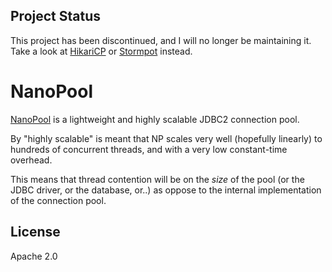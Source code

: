 Project Status
--------------

This project has been discontinued, and I will no longer be maintaining it.
Take a look at [HikariCP][2] or [Stormpot][3] instead.


NanoPool
========

[NanoPool][1] is a lightweight and highly scalable JDBC2 connection pool.

By "highly scalable" is meant that NP scales very well (hopefully linearly) to
hundreds of concurrent threads, and with a very low constant-time overhead.

This means that thread contention will be on the *size* of the pool (or the
JDBC driver, or the database, or..) as oppose to the internal implementation
of the connection pool.

License
-------

Apache 2.0

  [1]: http://karmazilla.github.io/nanopool/
  [2]: https://github.com/brettwooldridge/HikariCP
  [3]: https://github.com/chrisvest/stormpot
